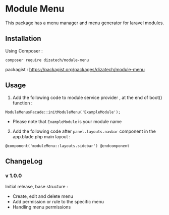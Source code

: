# Module Menu
This package has a menu manager and menu generator for 
laravel modules.

## Installation
Using Composer :

`composer require dizatech/module-menu`

packagist : https://packagist.org/packages/dizatech/module-menu

## Usage
1. Add the following code to module service provider , at the end of
   boot() function :

`ModuleMenusFacade::initModuleMenu('ExampleModule');`

* Please note that `ExampleModule` is your module name

2. Add the following code after `panel.layouts.navbar` component in 
   the app.blade.php main layout :

`@component('moduleMenu::layouts.sidebar')
@endcomponent`

## ChangeLog

### v 1.0.0
Initial release, base structure :
* Create, edit and delete menu
* Add permission or rule to the specific menu
* Handling menu permissions
